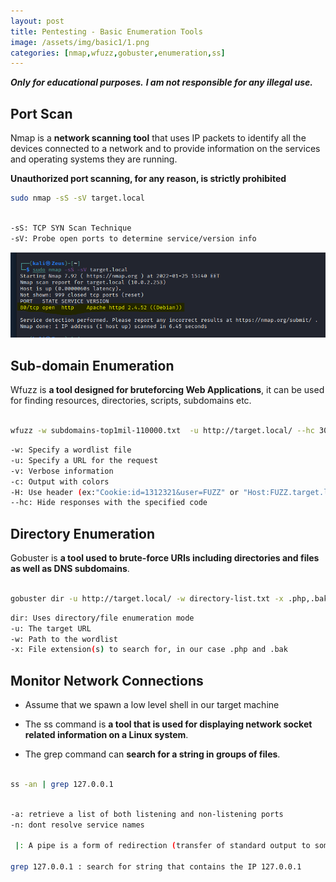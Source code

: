 ```yaml
---
layout: post
title: Pentesting - Basic Enumeration Tools
image: /assets/img/basic1/1.png
categories: [nmap,wfuzz,gobuster,enumeration,ss]
---
```


***Only for educational purposes.***
***I am not responsible for any illegal use.***


## Port Scan

Nmap is a **network scanning tool** that uses IP packets to identify all the devices connected to a network and to provide information on the services and operating systems they are running.

**Unauthorized port scanning, for any reason, is strictly prohibited**

```bash
sudo nmap -sS -sV target.local
```

```bash

-sS: TCP SYN Scan Technique
-sV: Probe open ports to determine service/version info

```

![image](/assets/img/basic1/1.png)

## Sub-domain Enumeration

Wfuzz is **a tool designed for bruteforcing Web Applications**, it can be used for finding resources, directories, scripts, subdomains etc.

```bash

wfuzz -w subdomains-top1mil-110000.txt  -u http://target.local/ --hc 301 -v -c -H "Host:FUZZ.target.local"

```

```bash
-w: Specify a wordlist file
-u: Specify a URL for the request
-v: Verbose information
-c: Output with colors
-H: Use header (ex:"Cookie:id=1312321&user=FUZZ" or "Host:FUZZ.target.local")
--hc: Hide responses with the specified code
```

## Directory Enumeration

Gobuster is **a tool used to brute-force URIs including directories and files as well as DNS subdomains**.

```bash

gobuster dir -u http://target.local/ -w directory-list.txt -x .php,.bak

```

```bash
dir: Uses directory/file enumeration mode
-u: The target URL
-w: Path to the wordlist
-x: File extension(s) to search for, in our case .php and .bak
```

## Monitor Network Connections

- Assume that we spawn a low level shell in our target machine

- The ss command is **a tool that is used for displaying network socket related information on a Linux system**.

- The grep command can **search for a string in groups of files**.

```bash

ss -an | grep 127.0.0.1

```

```bash

-a: retrieve a list of both listening and non-listening ports
-n: dont resolve service names

 |: A pipe is a form of redirection (transfer of standard output to some other destination) that is used in Linux and other Unix-like operating systems to send the output of one command/program/process to another command/program/process for further processing.

grep 127.0.0.1 : search for string that contains the IP 127.0.0.1
```


